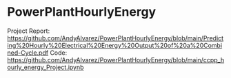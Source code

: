# PowerPlantHourlyEnergy
Project Report: https://github.com/AndyAlvarez/PowerPlantHourlyEnergy/blob/main/Predicting%20Hourly%20Electrical%20Energy%20Output%20of%20a%20Combined-Cycle.pdf
Code: https://github.com/AndyAlvarez/PowerPlantHourlyEnergy/blob/main/ccpp_hourly_energy_Project.ipynb
